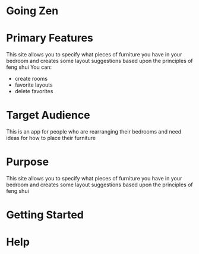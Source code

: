 # Going Zen

# Primary Features
This site allows you to specify what pieces of furniture you have in your bedroom and creates some layout suggestions based upon the principles of feng shui
You can:
- create rooms
- favorite layouts
- delete favorites

# Target Audience
This is an app for people who are rearranging their bedrooms and need ideas for how to place their furniture

# Purpose
This site allows you to specify what pieces of furniture you have in your bedroom and creates some layout suggestions based upon the principles of feng shui

# Getting Started

# Help
